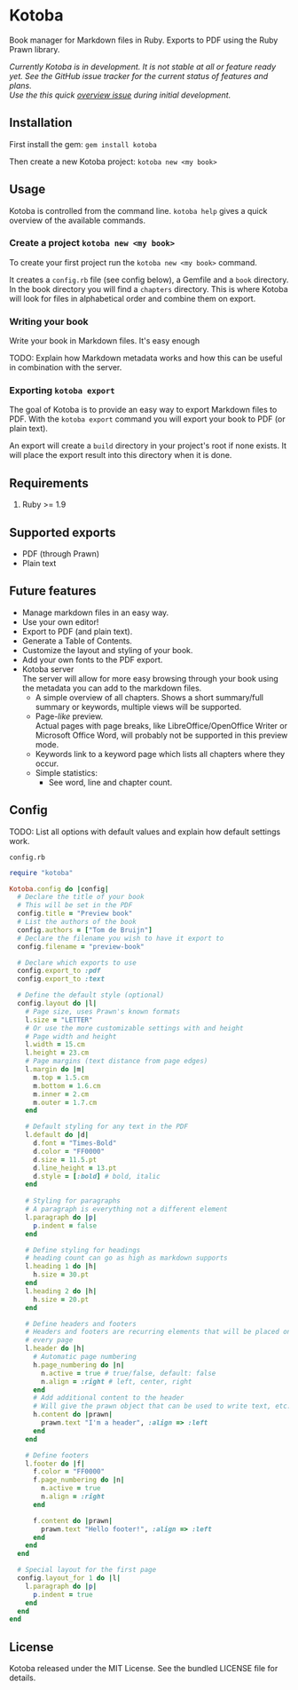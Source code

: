 # Kotoba

Book manager for Markdown files in Ruby.
Exports to PDF using the Ruby Prawn library.

_Currently Kotoba is in development.
It is not stable at all or feature ready yet.
See the GitHub issue tracker for the current status of features and plans.  
Use the this quick
[overview issue](https://github.com/tombruijn/kotoba/issues/1)
during initial development._

## Installation

First install the gem: `gem install kotoba`

Then create a new Kotoba project: `kotoba new <my book>`

## Usage

Kotoba is controlled from the command line.
`kotoba help` gives a quick overview of the available commands.

### Create a project `kotoba new <my book>`

To create your first project run the `kotoba new <my book>` command.

It creates a `config.rb` file (see config below), a Gemfile and a `book`
directory.
In the book directory you will find a `chapters` directory.
This is where Kotoba will look for files in alphabetical order and combine
them on export.

### Writing your book

Write your book in Markdown files. It's easy enough

TODO: Explain how Markdown metadata works and how this can be useful in
combination with the server.

### Exporting `kotoba export`

The goal of Kotoba is to provide an easy way to export Markdown files to PDF.
With the `kotoba export` command you will export your book to PDF
(or plain text).

An export will create a `build` directory in your project's root if none exists.
It will place the export result into this directory when it is done.

## Requirements

1. Ruby >= 1.9

## Supported exports

- PDF (through Prawn)
- Plain text

## Future features

- Manage markdown files in an easy way.
- Use your own editor!
- Export to PDF (and plain text).
- Generate a Table of Contents.
- Customize the layout and styling of your book.
- Add your own fonts to the PDF export.
- Kotoba server  
  The server will allow for more easy browsing through your book using the
  metadata you can add to the markdown files.
  - A simple overview of all chapters.
    Shows a short summary/full summary or keywords, multiple views will be
    supported.
  - Page-_like_ preview.  
    Actual pages with page breaks, like LibreOffice/OpenOffice Writer or
    Microsoft Office Word, will probably not be supported in this preview mode.
  - Keywords link to a keyword page which lists all chapters where they occur.
  - Simple statistics:
    - See word, line and chapter count.

## Config

TODO: List all options with default values and explain how default settings
work.

`config.rb`

```ruby
require "kotoba"

Kotoba.config do |config|
  # Declare the title of your book
  # This will be set in the PDF
  config.title = "Preview book"
  # List the authors of the book
  config.authors = ["Tom de Bruijn"]
  # Declare the filename you wish to have it export to
  config.filename = "preview-book"

  # Declare which exports to use
  config.export_to :pdf
  config.export_to :text

  # Define the default style (optional)
  config.layout do |l|
    # Page size, uses Prawn's known formats
    l.size = "LETTER"
    # Or use the more customizable settings with and height
    # Page width and height
    l.width = 15.cm
    l.height = 23.cm
    # Page margins (text distance from page edges)
    l.margin do |m|
      m.top = 1.5.cm
      m.bottom = 1.6.cm
      m.inner = 2.cm
      m.outer = 1.7.cm
    end

    # Default styling for any text in the PDF
    l.default do |d|
      d.font = "Times-Bold"
      d.color = "FF0000"
      d.size = 11.5.pt
      d.line_height = 13.pt
      d.style = [:bold] # bold, italic
    end
    
    # Styling for paragraphs
    # A paragraph is everything not a different element
    l.paragraph do |p|
      p.indent = false
    end

    # Define styling for headings
    # heading count can go as high as markdown supports
    l.heading 1 do |h|
      h.size = 30.pt
    end
    l.heading 2 do |h|
      h.size = 20.pt
    end

    # Define headers and footers
    # Headers and footers are recurring elements that will be placed on
    # every page
    l.header do |h|
      # Automatic page numbering
      h.page_numbering do |n|
        n.active = true # true/false, default: false
        n.align = :right # left, center, right
      end
      # Add additional content to the header
      # Will give the prawn object that can be used to write text, etc.
      h.content do |prawn|
        prawn.text "I'm a header", :align => :left
      end
    end

    # Define footers
    l.footer do |f|
      f.color = "FF0000"
      f.page_numbering do |n|
        n.active = true
        n.align = :right
      end

      f.content do |prawn|
        prawn.text "Hello footer!", :align => :left
      end
    end
  end

  # Special layout for the first page
  config.layout_for 1 do |l|
    l.paragraph do |p|
      p.indent = true
    end
  end
end
```

## License

Kotoba released under the MIT License. See the bundled LICENSE file for details.
